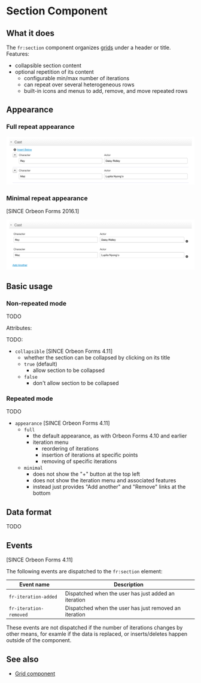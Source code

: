 # Section Component

<!-- toc -->

## What it does

The `fr:section` component organizes [grids](grid.md) under a header or title. Features:

- collapsible section content
- optional repetition of its content
  - configurable min/max number of iterations
  - can repeat over several heterogeneous rows
  - built-in icons and menus to add, remove, and move repeated rows

## Appearance

### Full repeat appearance

![Full appearance](images/xbl-section-full.png)

### Minimal repeat appearance

[SINCE Orbeon Forms 2016.1]

![Minimal appearance](images/xbl-section-minimal.png)

## Basic usage

### Non-repeated mode

TODO

Attributes:

TODO:

- `collapsible` [SINCE Orbeon Forms 4.11]
  - whether the section can be collapsed by clicking on its title
  - `true` (default)
    - allow section to be collapsed
  - `false`
    - don't allow section to be collapsed

### Repeated mode

TODO

- `appearance` [SINCE Orbeon Forms 4.11]
  - `full`
    - the default appearance, as with Orbeon Forms 4.10 and earlier
    - iteration menu
      - reordering of iterations
      - insertion of iterations at specific points
      - removing of specific iterations
  - `minimal`
    - does not show the "+" button at the top left
    - does not show the iteration menu and associated features
    - instead just provides "Add another" and "Remove" links at the bottom

## Data format

TODO

## Events

[SINCE Orbeon Forms 4.11]

The following events are dispatched to the `fr:section` element:

| Event name | Description |
| --- | --- |
| `fr-iteration-added` | Dispatched when the user has just added an iteration |
| `fr-iteration-removed` | Dispatched when the user has just removed an iteration |

These events are not dispatched if the number of iterations changes by other means, for examle if the data is replaced, or inserts/deletes happen outside of the component.

## See also

- [Grid component](grid.md)